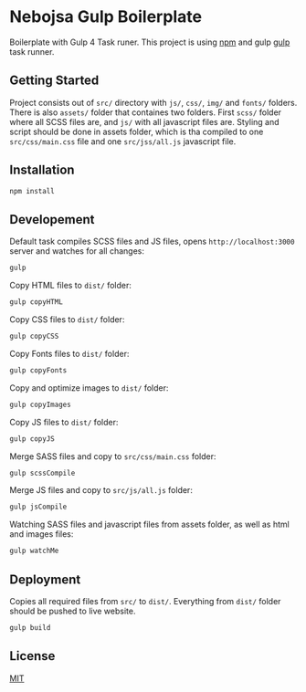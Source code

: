# Nebojsa Gulp Boilerplate

Boilerplate with Gulp 4 Task runer. This project is using [npm](https://www.npmjs.com/) and gulp [gulp](https://gulpjs.com/) task runner.

## Getting Started

Project consists out of `src/` directory with `js/`, `css/`, `img/` and `fonts/` folders. There is also `assets/` folder that containes two folders. First `scss/` folder where all SCSS files are, and `js/` with all javascript files are. Styling and script should be done in assets folder, which is tha compiled to one `src/css/main.css` file and one `src/jss/all.js` javascript file.

## Installation

```bash
npm install
```

## Developement

Default task compiles SCSS files and JS files, opens `http://localhost:3000` server and watches for all changes:

```bash
gulp
```

Copy HTML files to `dist/` folder:

```bash
gulp copyHTML
```

Copy CSS files to `dist/` folder:

```bash
gulp copyCSS
```

Copy Fonts files to `dist/` folder:

```bash
gulp copyFonts
```

Copy and optimize images to `dist/` folder:

```bash
gulp copyImages
```

Copy JS files to `dist/` folder:

```bash
gulp copyJS
```

Merge SASS files and copy to `src/css/main.css` folder:

```bash
gulp scssCompile
```

Merge JS files and copy to `src/js/all.js` folder:

```bash
gulp jsCompile
```

Watching SASS files and javascript files from assets folder, as well as html and images files:

```bash
gulp watchMe
```

## Deployment

Copies all required files from `src/` to `dist/`. Everything from `dist/` folder should be pushed to live website.

```bash
gulp build
```

## License

[MIT](https://choosealicense.com/licenses/mit/)
